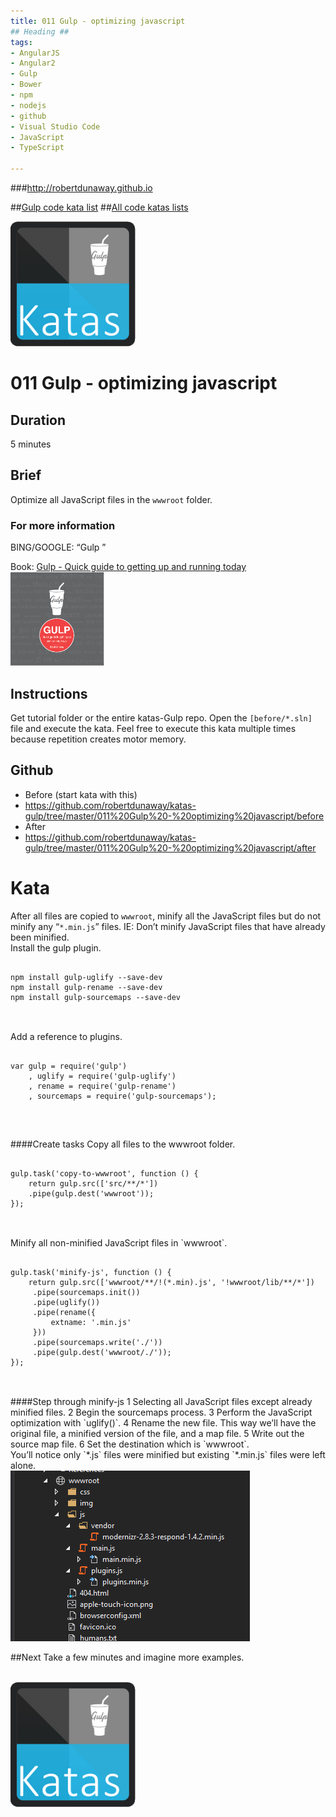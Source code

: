```yaml
---
title: 011 Gulp - optimizing javascript
## Heading ##
tags: 
- AngularJS
- Angular2
- Gulp
- Bower
- npm
- nodejs
- github
- Visual Studio Code
- JavaScript
- TypeScript

---
```


###http://robertdunaway.github.io

##[Gulp code kata list](http://mycodekatas.github.io/gulp.html)
##[All code katas lists](http://mycodekatas.github.io/)

 <img src="https://raw.githubusercontent.com/robertdunaway/katas-gulp/master/katas-Gulp-logo.png" alt="Smiley face" height="200" width="200"> 

# 011 Gulp - optimizing javascript

## Duration
5 minutes

## Brief
Optimize all JavaScript files in the `wwwroot` folder.

### For more information 
BING/GOOGLE: “Gulp ”

Book: 
[Gulp - Quick guide to getting up and running today](http://www.amazon.com/Gulp-Quick-guide-getting-running-ebook/dp/B010NXMFF6/)
<br>
<img src="https://raw.githubusercontent.com/robertdunaway/gulp-book/master/bookcoverimage.PNG" alt="Smiley face" height="150" width="150">



## Instructions
Get tutorial folder or the entire katas-Gulp repo.
Open the `[before/*.sln]` file and execute the kata.
Feel free to execute this kata multiple times because repetition creates motor memory.

## Github
 - Before (start kata with this)
  - https://github.com/robertdunaway/katas-gulp/tree/master/011%20Gulp%20-%20optimizing%20javascript/before
 - After
  - https://github.com/robertdunaway/katas-gulp/tree/master/011%20Gulp%20-%20optimizing%20javascript/after


# Kata
After all files are copied to `wwwroot`, minify all the JavaScript files but do not minify any “`*.min.js`” files.  IE: Don’t minify JavaScript files that have already been minified.
<br>
Install the gulp plugin.
<br>
```

npm install gulp-uglify --save-dev
npm install gulp-rename --save-dev
npm install gulp-sourcemaps --save-dev


```
<br>
Add a reference to plugins.
<br>

```

var gulp = require('gulp')
    , uglify = require('gulp-uglify')
    , rename = require('gulp-rename')
    , sourcemaps = require('gulp-sourcemaps');


```
<br>

####Create tasks
Copy all files to the wwwroot folder.
<br>

```

gulp.task('copy-to-wwwroot', function () {
    return gulp.src(['src/**/*'])
    .pipe(gulp.dest('wwwroot'));
});


```
<br>
Minify all non-minified JavaScript files in `wwwroot`.
<br>

```

gulp.task('minify-js', function () {
    return gulp.src(['wwwroot/**/!(*.min).js', '!wwwroot/lib/**/*'])
     .pipe(sourcemaps.init())
     .pipe(uglify())
     .pipe(rename({
         extname: '.min.js'
     }))
     .pipe(sourcemaps.write('./'))
     .pipe(gulp.dest('wwwroot/./'));
});


```
<br>
####Step through minify-js
1 Selecting all JavaScript files except already minified files.
2 Begin the sourcemaps process.
3 Perform the JavaScript optimization with `uglify()`.
4 Rename the new file.  This way we’ll have the original file, a minified version of the file, and a map file.
5 Write out the source map file.
6 Set the destination which is `wwwroot`.

<br>
You’ll notice only `*.js` files were minified but existing `*.min.js` files were left alone.
<br>

<img src="https://raw.githubusercontent.com/robertdunaway/katas-gulp/master/011%20Gulp%20-%20optimizing%20javascript/1.png" >







##Next
Take a few minutes and imagine more examples. 

<br>

 <img src="https://raw.githubusercontent.com/robertdunaway/katas-gulp/master/katas-Gulp-logo.png" alt="Smiley face" height="200" width="200"> 